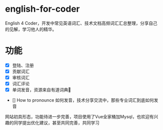 # english-for-coder
English 4 Coder，开发中常见英语词汇、技术文档高频词汇汇总整理，分享自己的见解，学习他人的精华。

# 功能
- [x] 登陆、注册
- [x] 贡献词汇
- [x] 审核词汇
- [x] 词汇评论
- [x] 单词发音，资源来自有道词典🙏
- [] How to pronounce 如何发音，技术分享交流中，那些专业词汇到底如何发音

网站初具形态，功能待进一步完善，项目使用了Vue全家桶加Mysql，也欢迎有兴趣的同学提出优化建议，甚至共同完善，共同学习